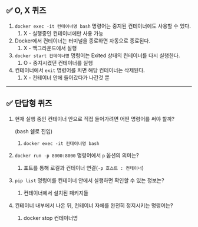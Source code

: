 ## ✅ O, X 퀴즈

1. `docker exec -it 컨테이너명 bash` 명령어는 중지된 컨테이너에도 사용할 수 있다.
    1. X - 실행중인 컨테이너에만 사용 가능
2. Docker에서 컨테이너는 터미널을 종료하면 자동으로 종료된다.
    1. X - 백그라운드에서 실행
3. `docker start 컨테이너명` 명령어는 Exited 상태의 컨테이너를 다시 실행한다.
    1. O - 중지시켰던 컨테이너를 실행
4. 컨테이너에서 `exit` 명령어를 치면 해당 컨테이너는 삭제된다.
    1. X - 컨테이너 안에 들어갔다가 나간것 뿐

---

## ✅ 단답형 퀴즈

1. 현재 실행 중인 컨테이너 안으로 직접 들어가려면 어떤 명령어를 써야 할까?
    
    (bash 쉘로 진입)
    
    1. `docker exec -it 컨테이너명 bash`
2. `docker run -p 8000:8000` 명령어에서 `p` 옵션의 의미는?
    1. 포트를 통해 로컬과 컨테이너 연결(`-p 호스트 : 컨테이너`)
3. `pip list` 명령어를 컨테이너 안에서 실행하면 확인할 수 있는 정보는?
    1. 컨테이너에서 설치된 패키지들
4. 컨테이너 내부에서 나온 뒤, 컨테이너 자체를 완전히 정지시키는 명령어는?
    1. docker stop 컨테이너명
